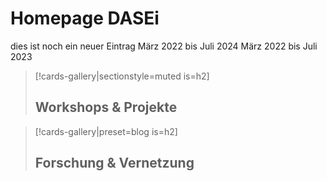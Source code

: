 
<!-- PUBLISH-FROM-HERE -->

# **Homepage DASEi**

dies ist noch ein neuer Eintrag
März 2022 bis Juli 2024
März 2022 bis Juli 2023

> [!cards-gallery|sectionstyle=muted is=h2]
> ## **Workshops & Projekte**

> [!cards-gallery|preset=blog is=h2]
> ## **Forschung & Vernetzung**
